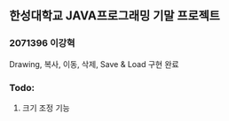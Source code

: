 ## 한성대학교 JAVA프로그래밍 기말 프로젝트
### 2071396 이강혁
Drawing, 복사, 이동, 삭제, Save & Load 구현 완료

### Todo:
1. 크기 조정 기능
